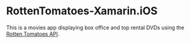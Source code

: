 # RottenTomatoes-Xamarin.iOS

This is a movies app displaying box office and top rental DVDs using the [Rotten Tomatoes API](http://developer.rottentomatoes.com/docs/read/JSON).


